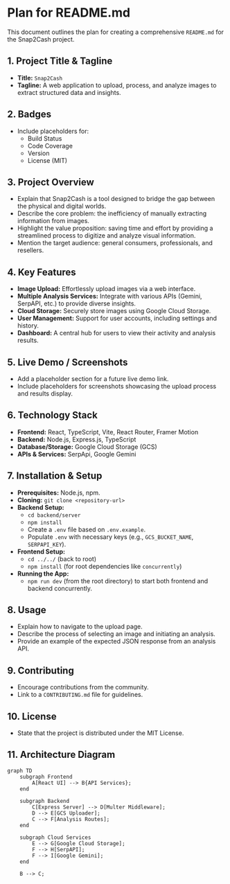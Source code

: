 # Plan for README.md

This document outlines the plan for creating a comprehensive `README.md` for the Snap2Cash project.

## 1. Project Title & Tagline
*   **Title:** `Snap2Cash`
*   **Tagline:** A web application to upload, process, and analyze images to extract structured data and insights.

## 2. Badges
*   Include placeholders for:
    *   Build Status
    *   Code Coverage
    *   Version
    *   License (MIT)

## 3. Project Overview
*   Explain that Snap2Cash is a tool designed to bridge the gap between the physical and digital worlds.
*   Describe the core problem: the inefficiency of manually extracting information from images.
*   Highlight the value proposition: saving time and effort by providing a streamlined process to digitize and analyze visual information.
*   Mention the target audience: general consumers, professionals, and resellers.

## 4. Key Features
*   **Image Upload:** Effortlessly upload images via a web interface.
*   **Multiple Analysis Services:** Integrate with various APIs (Gemini, SerpAPI, etc.) to provide diverse insights.
*   **Cloud Storage:** Securely store images using Google Cloud Storage.
*   **User Management:** Support for user accounts, including settings and history.
*   **Dashboard:** A central hub for users to view their activity and analysis results.

## 5. Live Demo / Screenshots
*   Add a placeholder section for a future live demo link.
*   Include placeholders for screenshots showcasing the upload process and results display.

## 6. Technology Stack
*   **Frontend:** React, TypeScript, Vite, React Router, Framer Motion
*   **Backend:** Node.js, Express.js, TypeScript
*   **Database/Storage:** Google Cloud Storage (GCS)
*   **APIs & Services:** SerpApi, Google Gemini

## 7. Installation & Setup
*   **Prerequisites:** Node.js, npm.
*   **Cloning:** `git clone <repository-url>`
*   **Backend Setup:**
    *   `cd backend/server`
    *   `npm install`
    *   Create a `.env` file based on `.env.example`.
    *   Populate `.env` with necessary keys (e.g., `GCS_BUCKET_NAME`, `SERPAPI_KEY`).
*   **Frontend Setup:**
    *   `cd ../../` (back to root)
    *   `npm install` (for root dependencies like `concurrently`)
*   **Running the App:**
    *   `npm run dev` (from the root directory) to start both frontend and backend concurrently.

## 8. Usage
*   Explain how to navigate to the upload page.
*   Describe the process of selecting an image and initiating an analysis.
*   Provide an example of the expected JSON response from an analysis API.

## 9. Contributing
*   Encourage contributions from the community.
*   Link to a `CONTRIBUTING.md` file for guidelines.

## 10. License
*   State that the project is distributed under the MIT License.

## 11. Architecture Diagram

```mermaid
graph TD
    subgraph Frontend
        A[React UI] --> B{API Services};
    end

    subgraph Backend
        C[Express Server] --> D[Multer Middleware];
        D --> E[GCS Uploader];
        C --> F[Analysis Routes];
    end

    subgraph Cloud Services
        E --> G[Google Cloud Storage];
        F --> H[SerpAPI];
        F --> I[Google Gemini];
    end

    B --> C;